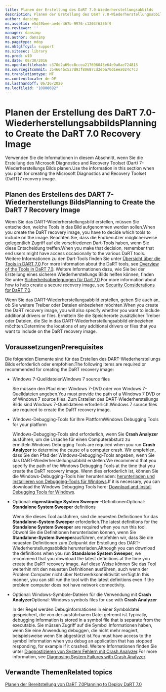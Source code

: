 ```yaml
---
title: Planen der Erstellung des DaRT 7.0-Wiederherstellungsabbilds
description: Planen der Erstellung des DaRT 7.0-Wiederherstellungsabbilds
author: dansimp
ms.assetid: e5d49bee-ae4e-467b-9976-c1203f6355f9
ms.reviewer: ''
manager: dansimp
ms.author: dansimp
ms.pagetype: mdop
ms.mktglfcycl: support
ms.sitesec: library
ms.prod: w10
ms.date: 08/30/2016
ms.openlocfilehash: c370d2a69ec8ccea217696045e64e9a0ae724815
ms.sourcegitcommit: 354664bc527d93f80687cd2eba70d1eea024c7c3
ms.translationtype: MT
ms.contentlocale: de-DE
ms.lasthandoff: 06/26/2020
ms.locfileid: "10808692"
---
```

# <span data-ttu-id="9b985-103">Planen der Erstellung des DaRT 7.0-Wiederherstellungsabbilds</span><span class="sxs-lookup"><span data-stu-id="9b985-103">Planning to Create the DaRT 7.0 Recovery Image</span></span>


<span data-ttu-id="9b985-104">Verwenden Sie die Informationen in diesem Abschnitt, wenn Sie die Erstellung des Microsoft Diagnostics and Recovery Toolset (Dart) 7-Wiederherstellungs Bilds planen.</span><span class="sxs-lookup"><span data-stu-id="9b985-104">Use the information in this section when you plan for creating the Microsoft Diagnostics and Recovery Toolset (DaRT)7 recovery image.</span></span>

## <span data-ttu-id="9b985-105">Planen des Erstellens des DART 7-Wiederherstellungs Bilds</span><span class="sxs-lookup"><span data-stu-id="9b985-105">Planning to Create the DaRT 7 Recovery Image</span></span>


<span data-ttu-id="9b985-106">Wenn Sie das DART-Wiederherstellungsbild erstellen, müssen Sie entscheiden, welche Tools in das Bild aufgenommen werden sollen.</span><span class="sxs-lookup"><span data-stu-id="9b985-106">When you create the DaRT recovery image, you have to decide which tools to include on the image.</span></span> <span data-ttu-id="9b985-107">Beachten Sie, dass die Endbenutzer möglicherweise gelegentlich Zugriff auf die verschiedenen Dart-Tools haben, wenn Sie diese Entscheidung treffen.</span><span class="sxs-lookup"><span data-stu-id="9b985-107">When you make that decision, remember that end users might have access occasionally to the various DaRT tools.</span></span> <span data-ttu-id="9b985-108">Weitere Informationen zu den Dart-Tools finden Sie unter [Übersicht über die Tools in DART 7,0](overview-of-the-tools-in-dart-70-new-ia.md).</span><span class="sxs-lookup"><span data-stu-id="9b985-108">For more information about the DaRT tools, see [Overview of the Tools in DaRT 7.0](overview-of-the-tools-in-dart-70-new-ia.md).</span></span> <span data-ttu-id="9b985-109">Weitere Informationen dazu, wie Sie bei der Erstellung eines sicheren Wiederherstellungs Bilds helfen können, finden Sie unter [Sicherheitsüberlegungen für Dart 7,0](security-considerations-for-dart-70-dart-7.md).</span><span class="sxs-lookup"><span data-stu-id="9b985-109">For more information about how to help create a secure recovery image, see [Security Considerations for DaRT 7.0](security-considerations-for-dart-70-dart-7.md).</span></span>

<span data-ttu-id="9b985-110">Wenn Sie das DART-Wiederherstellungsabbild erstellen, geben Sie auch an, ob Sie weitere Treiber oder Dateien einbeziehen möchten.</span><span class="sxs-lookup"><span data-stu-id="9b985-110">When you create the DaRT recovery image, you will also specify whether you want to include additional drivers or files.</span></span> <span data-ttu-id="9b985-111">Ermitteln Sie die Speicherorte zusätzlicher Treiber oder Dateien, die Sie in das DART-Wiederherstellungsabbild einbeziehen möchten.</span><span class="sxs-lookup"><span data-stu-id="9b985-111">Determine the locations of any additional drivers or files that you want to include on the DaRT recovery image.</span></span>

## <span data-ttu-id="9b985-112">Voraussetzungen</span><span class="sxs-lookup"><span data-stu-id="9b985-112">Prerequisites</span></span>


<span data-ttu-id="9b985-113">Die folgenden Elemente sind für das Erstellen des DART-Wiederherstellungs Bilds erforderlich oder empfohlen:</span><span class="sxs-lookup"><span data-stu-id="9b985-113">The following items are required or recommended for creating the DaRT recovery image:</span></span>

-   <span data-ttu-id="9b985-114">Windows 7-Quelldateien</span><span class="sxs-lookup"><span data-stu-id="9b985-114">Windows 7 source files</span></span>

    <span data-ttu-id="9b985-115">Sie müssen den Pfad einer Windows 7-DVD oder von Windows 7-Quelldateien angeben.</span><span class="sxs-lookup"><span data-stu-id="9b985-115">You must provide the path of a Windows 7 DVD or of Windows 7 source files.</span></span> <span data-ttu-id="9b985-116">Zum Erstellen des DART-Wiederherstellungs Bilds sind Windows 7-Quelldateien erforderlich.</span><span class="sxs-lookup"><span data-stu-id="9b985-116">Windows 7 source files are required to create the DaRT recovery image.</span></span>

-   <span data-ttu-id="9b985-117">Windows-Debugging-Tools für Ihre Plattform</span><span class="sxs-lookup"><span data-stu-id="9b985-117">Windows Debugging Tools for your platform</span></span>

    <span data-ttu-id="9b985-118">Windows-Debugging-Tools sind erforderlich, wenn Sie **Crash Analyzer** ausführen, um die Ursache für einen Computerabsturz zu ermitteln.</span><span class="sxs-lookup"><span data-stu-id="9b985-118">Windows Debugging Tools are required when you run **Crash Analyzer** to determine the cause of a computer crash.</span></span> <span data-ttu-id="9b985-119">Wir empfehlen, dass Sie den Pfad der Windows-Debugging-Tools angeben, wenn Sie das DART-Wiederherstellungsabbild erstellen.</span><span class="sxs-lookup"><span data-stu-id="9b985-119">We recommend that you specify the path of the Windows Debugging Tools at the time that you create the DaRT recovery image.</span></span> <span data-ttu-id="9b985-120">Wenn dies erforderlich ist, können Sie die Windows-Debugging-Tools hier herunterladen: [herunterladen und Installieren von Debugging-Tools für Windows](https://go.microsoft.com/fwlink/?LinkId=99934).</span><span class="sxs-lookup"><span data-stu-id="9b985-120">If it is necessary, you can download the Windows Debugging Tools here: [Download and Install Debugging Tools for Windows](https://go.microsoft.com/fwlink/?LinkId=99934).</span></span>

-   <span data-ttu-id="9b985-121">Optional: **eigenständige System Sweeper** -Definitionen</span><span class="sxs-lookup"><span data-stu-id="9b985-121">Optional: **Standalone System Sweeper** definitions</span></span>

    <span data-ttu-id="9b985-122">Wenn Sie dieses Tool ausführen, sind die neuesten Definitionen für das **Standalone-System Sweeper** erforderlich.</span><span class="sxs-lookup"><span data-stu-id="9b985-122">The latest definitions for the **Standalone System Sweeper** are required when you run this tool.</span></span> <span data-ttu-id="9b985-123">Obwohl Sie die Definitionen herunterladen können, wenn Sie **Standalone-System Sweeper**ausführen, empfehlen wir, dass Sie die neuesten Definitionen zum Zeitpunkt der Erstellung des DART-Wiederherstellungsabbilds herunterladen.</span><span class="sxs-lookup"><span data-stu-id="9b985-123">Although you can download the definitions when you run **Standalone System Sweeper**, we recommend that you download the latest definitions at the time you create the DaRT recovery image.</span></span> <span data-ttu-id="9b985-124">Auf diese Weise können Sie das Tool weiterhin mit den neuesten Definitionen ausführen, auch wenn der Problem Computer nicht über Netzwerkkonnektivität verfügt.</span><span class="sxs-lookup"><span data-stu-id="9b985-124">In this manner, you can still run the tool with the latest definitions even if the problem computer does not have network connectivity.</span></span>

-   <span data-ttu-id="9b985-125">Optional: Windows-Symbole-Dateien für die Verwendung mit **Crash Analyzer**</span><span class="sxs-lookup"><span data-stu-id="9b985-125">Optional: Windows symbols files for use with **Crash Analyzer**</span></span>

    <span data-ttu-id="9b985-126">In der Regel werden Debuginformationen in einer Symboldatei gespeichert, die von der ausführbaren Datei getrennt ist.</span><span class="sxs-lookup"><span data-stu-id="9b985-126">Typically, debugging information is stored in a symbol file that is separate from the executable.</span></span> <span data-ttu-id="9b985-127">Sie müssen Zugriff auf die Symbol Informationen haben, wenn Sie eine Anwendung debuggen, die nicht mehr reagiert, beispielsweise wenn Sie abgestürzt ist.</span><span class="sxs-lookup"><span data-stu-id="9b985-127">You must have access to the symbol information when you debug an application that has stopped responding, for example if it crashed.</span></span> <span data-ttu-id="9b985-128">Weitere Informationen finden Sie unter [Diagnostizieren von System Fehlern mit Crash Analyzer](diagnosing-system-failures-with-crash-analyzer--dart-7.md).</span><span class="sxs-lookup"><span data-stu-id="9b985-128">For more information, see [Diagnosing System Failures with Crash Analyzer](diagnosing-system-failures-with-crash-analyzer--dart-7.md).</span></span>

## <span data-ttu-id="9b985-129">Verwandte Themen</span><span class="sxs-lookup"><span data-stu-id="9b985-129">Related topics</span></span>


[<span data-ttu-id="9b985-130">Planen der Bereitstellung von DaRT 7.0</span><span class="sxs-lookup"><span data-stu-id="9b985-130">Planning to Deploy DaRT 7.0</span></span>](planning-to-deploy-dart-70.md)

 

 





